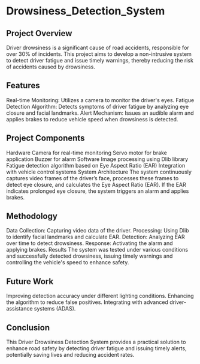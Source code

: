 # Drowsiness_Detection_System

## Project Overview
Driver drowsiness is a significant cause of road accidents, responsible for over 30% of incidents. This project aims to develop a non-intrusive system to detect driver fatigue and issue timely warnings, thereby reducing the risk of accidents caused by drowsiness.

## Features
Real-time Monitoring: Utilizes a camera to monitor the driver's eyes.
Fatigue Detection Algorithm: Detects symptoms of driver fatigue by analyzing eye closure and facial landmarks.
Alert Mechanism: Issues an audible alarm and applies brakes to reduce vehicle speed when drowsiness is detected.
## Project Components
Hardware
Camera for real-time monitoring
Servo motor for brake application
Buzzer for alarm
Software
Image processing using Dlib library
Fatigue detection algorithm based on Eye Aspect Ratio (EAR)
Integration with vehicle control systems
System Architecture
The system continuously captures video frames of the driver’s face, processes these frames to detect eye closure, and calculates the Eye Aspect Ratio (EAR). If the EAR indicates prolonged eye closure, the system triggers an alarm and applies brakes.

## Methodology
Data Collection: Capturing video data of the driver.
Processing: Using Dlib to identify facial landmarks and calculate EAR.
Detection: Analyzing EAR over time to detect drowsiness.
Response: Activating the alarm and applying brakes.
Results
The system was tested under various conditions and successfully detected drowsiness, issuing timely warnings and controlling the vehicle's speed to enhance safety.

## Future Work
Improving detection accuracy under different lighting conditions.
Enhancing the algorithm to reduce false positives.
Integrating with advanced driver-assistance systems (ADAS).
## Conclusion
This Driver Drowsiness Detection System provides a practical solution to enhance road safety by detecting driver fatigue and issuing timely alerts, potentially saving lives and reducing accident rates.
